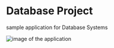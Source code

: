 # Database Project
sample application for Database Systems


![image of the application](https://xavierhodges.com/images/musicplayergui.PNG)
